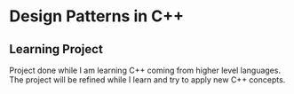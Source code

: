 # Design Patterns in C++
## Learning Project

Project done while I am learning C++ coming from higher level languages.
The project will be refined while I learn and try to apply new C++ concepts. 
